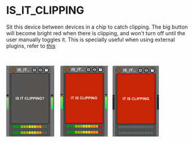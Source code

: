 # IS_IT_CLIPPING

Sit this device between devices in a chip to catch clipping.
The big button will become bright red when there is clipping, and won't turn off until the user manually toggles it.
This is specially useful when using external plugins, refer to [this](https://www.youtube.com/watch?t=433&v=CGRusg9GnAg&feature=youtu.be)

<br/>

![](https://github.com/tfari/M4L-Projects/blob/main/IS_IT_CLIPPING/is_it_clipping_interface.png)
<br/>
